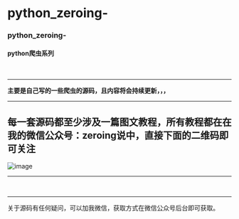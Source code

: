 # python_zeroing-
###  python_zeroing-
#### python爬虫系列

<br>

-----

**主要是自己写的一些爬虫的源码，且内容将会持续更新，，，**

-----

每一套源码都至少涉及一篇图文教程，所有教程都在在我的微信公众号：**zeroing说**中，直接下面的二维码即可关注
-----

![image](https://mmbiz.qpic.cn/mmbiz_jpg/iaPpEE0NQ6YLscAM6MboNtMCpFOxx5dBIrXCoZOLaQzWZYBKWGnib0to2390iaFUPrLZufG9d6Wx2fSNJsoBRk0ng/0?wx_fmt=jpeg)

-----

<br>

-----
关于源码有任何疑问，可以加我微信，获取方式在微信公众号后台即可获取。



